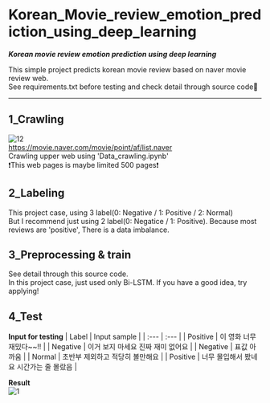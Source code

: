 # Korean_Movie_review_emotion_prediction_using_deep_learning

***Korean movie review emotion prediction using deep learning***

This simple project predicts korean movie review based on naver movie review web.  
See requirements.txt before testing and check detail through source code👀  

---

## 1_Crawling  
![12](https://user-images.githubusercontent.com/120359150/213603825-a6841028-e624-43fc-9e20-0e008c3f6cfe.PNG)  
https://movie.naver.com/movie/point/af/list.naver  
Crawling upper web using 'Data_crawling.ipynb'  
❗This web pages is maybe limited 500 pages❗  

## 2_Labeling
This project case, using 3 label(0: Negative / 1: Positive / 2: Normal)  
But I recommend just using 2 label(0: Negatice / 1: Positive).  Because most reviews are 'positive', There is a data imbalance.  

## 3_Preprocessing & train  
See detail through this source code.  
In this project case, just used only Bi-LSTM. If you have a good idea, try applying!

## 4_Test  

**Input for testing**
| Label | Input sample |
| :--- | :--- |
| Positive | 이 영화 너무 재밌다~~!! |
| Negative | 이거 보지 마세요 진짜 재미 없어요 |
| Negative | 표값 아까움 |
| Normal | 초반부 제외하고 적당히 볼만해요 |
| Positive | 너무 몰입해서 봤네요 시간가는 줄 몰랐음 |

**Result**  
![1](https://user-images.githubusercontent.com/120359150/215250054-61fbe765-6635-4a40-8407-992bdc6b2baf.PNG)  
